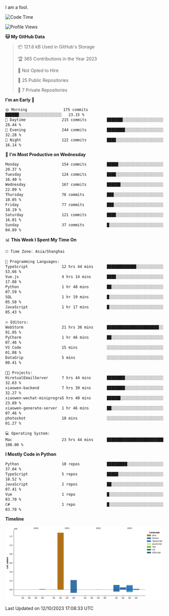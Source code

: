 I am a fool.

<!--START_SECTION:waka-->
![Code Time](http://img.shields.io/badge/Code%20Time-770%20hrs%2047%20mins-blue)

![Profile Views](http://img.shields.io/badge/Profile%20Views-0-blue)

**🐱 My GitHub Data** 

> 📦 121.6 kB Used in GitHub's Storage 
 > 
> 🏆 365 Contributions in the Year 2023
 > 
> 🚫 Not Opted to Hire
 > 
> 📜 25 Public Repositories 
 > 
> 🔑 7 Private Repositories 
 > 
**I'm an Early 🐤** 

```text
🌞 Morning                175 commits         ██████░░░░░░░░░░░░░░░░░░░   23.15 % 
🌆 Daytime                215 commits         ███████░░░░░░░░░░░░░░░░░░   28.44 % 
🌃 Evening                244 commits         ████████░░░░░░░░░░░░░░░░░   32.28 % 
🌙 Night                  122 commits         ████░░░░░░░░░░░░░░░░░░░░░   16.14 % 
```
📅 **I'm Most Productive on Wednesday** 

```text
Monday                   154 commits         █████░░░░░░░░░░░░░░░░░░░░   20.37 % 
Tuesday                  124 commits         ████░░░░░░░░░░░░░░░░░░░░░   16.40 % 
Wednesday                167 commits         ██████░░░░░░░░░░░░░░░░░░░   22.09 % 
Thursday                 76 commits          ███░░░░░░░░░░░░░░░░░░░░░░   10.05 % 
Friday                   77 commits          ███░░░░░░░░░░░░░░░░░░░░░░   10.19 % 
Saturday                 121 commits         ████░░░░░░░░░░░░░░░░░░░░░   16.01 % 
Sunday                   37 commits          █░░░░░░░░░░░░░░░░░░░░░░░░   04.89 % 
```


📊 **This Week I Spent My Time On** 

```text
🕑︎ Time Zone: Asia/Shanghai

💬 Programming Languages: 
TypeScript               12 hrs 44 mins      █████████████░░░░░░░░░░░░   53.66 % 
Vue.js                   4 hrs 14 mins       ████░░░░░░░░░░░░░░░░░░░░░   17.88 % 
Python                   1 hr 48 mins        ██░░░░░░░░░░░░░░░░░░░░░░░   07.59 % 
SQL                      1 hr 19 mins        █░░░░░░░░░░░░░░░░░░░░░░░░   05.58 % 
JavaScript               1 hr 17 mins        █░░░░░░░░░░░░░░░░░░░░░░░░   05.43 % 

🔥 Editors: 
WebStorm                 21 hrs 36 mins      ███████████████████████░░   91.05 % 
PyCharm                  1 hr 46 mins        ██░░░░░░░░░░░░░░░░░░░░░░░   07.46 % 
VS Code                  15 mins             ░░░░░░░░░░░░░░░░░░░░░░░░░   01.08 % 
DataGrip                 5 mins              ░░░░░░░░░░░░░░░░░░░░░░░░░   00.41 % 

🐱‍💻 Projects: 
HiretualEmailServer      7 hrs 44 mins       ████████░░░░░░░░░░░░░░░░░   32.63 % 
xiaowen-backend          7 hrs 39 mins       ████████░░░░░░░░░░░░░░░░░   32.27 % 
xiaowen-wechat-miniprogra5 hrs 40 mins       ██████░░░░░░░░░░░░░░░░░░░   23.89 % 
xiaowen-generate-server  1 hr 46 mins        ██░░░░░░░░░░░░░░░░░░░░░░░   07.46 % 
photoshot                18 mins             ░░░░░░░░░░░░░░░░░░░░░░░░░   01.27 % 

💻 Operating System: 
Mac                      23 hrs 44 mins      █████████████████████████   100.00 % 
```

**I Mostly Code in Python** 

```text
Python                   10 repos            █████████░░░░░░░░░░░░░░░░   37.04 % 
TypeScript               5 repos             █████░░░░░░░░░░░░░░░░░░░░   18.52 % 
JavaScript               2 repos             ██░░░░░░░░░░░░░░░░░░░░░░░   07.41 % 
Vue                      1 repo              █░░░░░░░░░░░░░░░░░░░░░░░░   03.70 % 
C#                       1 repo              █░░░░░░░░░░░░░░░░░░░░░░░░   03.70 % 
```



**Timeline**

![Lines of Code chart](https://raw.githubusercontent.com/VeejaLiu/VeejaLiu/master/assets/bar_graph.png)


 Last Updated on 12/10/2023 17:08:33 UTC
<!--END_SECTION:waka-->
